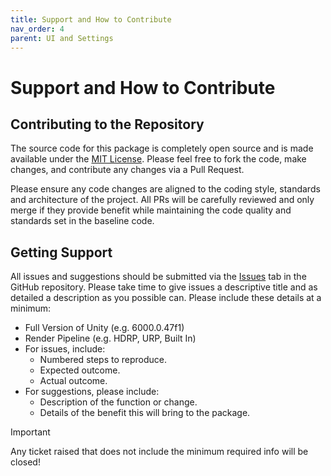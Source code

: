 ```yaml
---
title: Support and How to Contribute
nav_order: 4
parent: UI and Settings
---
```


# Support and How to Contribute

## Contributing to the Repository

The source code for this package is completely open source and is made available under the [MIT License](https://raw.githubusercontent.com/mroshaw/daftapple-core/refs/heads/main/LICENSE). Please feel free to fork the code, make changes, and contribute any changes via a Pull Request.

Please ensure any code changes are aligned to the coding style, standards and architecture of the project. All PRs will be carefully reviewed and only merge if they provide benefit while maintaining the code quality and standards set in the baseline code.

## Getting Support

All issues and suggestions should be submitted via the [Issues](https://github.com/mroshaw/ui-and-settings/issues) tab in the GitHub repository. Please take time to give issues a descriptive title and as detailed a description as you possible can. Please include these details at a minimum:

- Full Version of Unity (e.g. 6000.0.47f1)
- Render Pipeline (e.g. HDRP, URP, Built In)
- For issues, include:
  - Numbered steps to reproduce.
  - Expected outcome.
  - Actual outcome.
- For suggestions, please include:
  - Description of the function or change.
  - Details of the benefit this will bring to the package.

> [!IMPORTANT]
>
> Any ticket raised that does not include the minimum required info will be closed!
